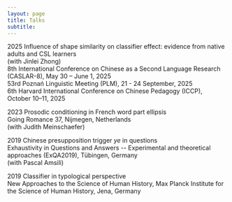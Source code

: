 ```yaml
---
layout: page
title: Talks
subtitle: 
---
```




2025 Influence of shape similarity on classifier effect: evidence from native adults and CSL learners \
(with Jinlei Zhong) \
8th International Conference on Chinese as a Second Language Research (CASLAR-8), May 30 – June 1, 2025 \
53rd Poznań Linguistic Meeting (PLM), 21 - 24 September, 2025 \
6th Harvard International Conference on Chinese Pedagogy (ICCP), October 10–11, 2025


2023 Prosodic conditioning in French word part ellipsis \
Going Romance 37, Nijmegen, Netherlands \
(with Judith Meinschaefer)


2019 Chinese presupposition trigger *ye* in questions \
Exhaustivity in Questions and Answers -- Experimental and theoretical approaches (ExQA2019), Tübingen, Germany \
(with Pascal Amsili)


2019 Classifier in typological perspective \
New Approaches to the Science of Human History, Max Planck Institute for the Science of Human History, Jena, Germany
